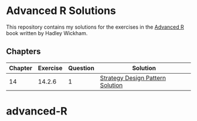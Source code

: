 # Advanced R Solutions

This repository contains my solutions for the exercises in the [Advanced R](https://adv-r.hadley.nz/index.html) book written by Hadley Wickham.

## Chapters

| Chapter | Exercise | Question | Solution                                                                                                                                                       |
|---------|----------|----------|----------------------------------------------------------------------------------------------------------------------------------------------------------------|
| 14      | 14.2.6   | 1        | [Strategy Design Pattern Solution](https://github.com/awakenedhaki/advanced-r/tree/7648e533aa06f4d4eb4148b8ff3da21a335b3e16/chapters/chapter_14/bank_accounts) |
# advanced-R
